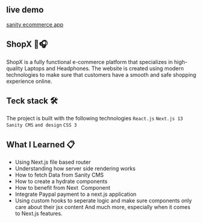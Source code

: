 ## live demo 
[sanity ecommerce app](https://sanity-ecommerce-paypal.vercel.app/)

## ShopX 🎽🎧
ShopX is a fully functional e-commerce platform that specializes in high-quality Laptops and Headphones. 
The website is created using modern technologies to make sure that customers have a smooth and safe shopping experience online.
## Teck stack 🛠️
The project is built with the following technologies
`React.js`
`Next.js 13`
`Sanity CMS`
`and design`
`CSS 3`
## What I Learned 📋
- Using Next.js file based router
- Understanding how server side rendering works
- How to fetch Data from Sanity CMS
- How to create a hydrate components
- How to benefit from Next <Image /> Component
- Integrate Paypal payment to a next.js application
- Using custom hooks to seperate logic and make sure components only care about their jsx content
And much more, especially when it comes to Next.js features.








